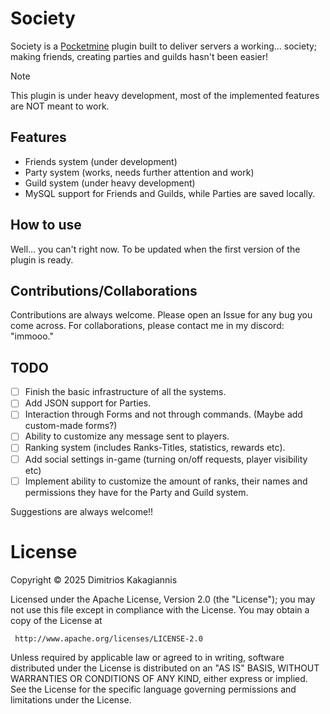 # Society
Society is a [Pocketmine](https://github.com/pmmp/PocketMine-MP "Learn more about Pocketmine") plugin built to deliver servers a working... society; making friends, creating parties and guilds hasn't been easier!

> [!NOTE]
> This plugin is under heavy development, most of the implemented features are NOT meant to work.

## Features
* Friends system (under development)
* Party system (works, needs further attention and work)
* Guild system (under heavy development)
* MySQL support for Friends and Guilds, while Parties are saved locally.

## How to use
Well... you can't right now. To be updated when the first version of the plugin is ready.

## Contributions/Collaborations
Contributions are always welcome. Please open an Issue for any bug you come across.
For collaborations, please contact me in my discord: "immooo."

## TODO
- [ ] Finish the basic infrastructure of all the systems.
- [ ] Add JSON support for Parties.
- [ ] Interaction through Forms and not through commands. (Maybe add custom-made forms?)
- [ ] Ability to customize any message sent to players.
- [ ] Ranking system (includes Ranks-Titles, statistics, rewards etc).
- [ ] Add social settings in-game (turning on/off requests, player visibility etc)
- [ ] Implement ability to customize the amount of ranks, their names and permissions they have for the Party and Guild system.

Suggestions are always welcome!!

# License
Copyright © 2025 Dimitrios Kakagiannis

Licensed under the Apache License, Version 2.0 (the "License");
you may not use this file except in compliance with the License.
You may obtain a copy of the License at

     http://www.apache.org/licenses/LICENSE-2.0

Unless required by applicable law or agreed to in writing, software
distributed under the License is distributed on an "AS IS" BASIS,
WITHOUT WARRANTIES OR CONDITIONS OF ANY KIND, either express or implied.
See the License for the specific language governing permissions and
limitations under the License.
